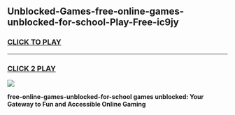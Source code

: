 
## Unblocked-Games-free-online-games-unblocked-for-school-Play-Free-ic9jy
<h3>
<a href="https://premium76.site?title=free-online-games-unblocked-for-school&ref=23A">CLICK TO PLAY</a></h3>
<hr>

<h3>
<a href="https://premium76.site?title=free-online-games-unblocked-for-school&ref=23A">CLICK 2 PLAY</a>
  
</h3>

<a href="https://premium76.site?title=free-online-games-unblocked-for-school&ref=23A"><img src="https://clearcache.store/games.png"></a>


**free-online-games-unblocked-for-school games unblocked: Your Gateway to Fun and Accessible Online Gaming**
